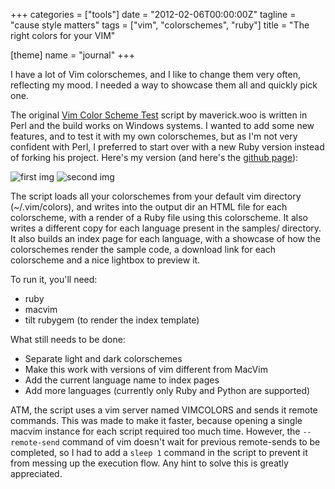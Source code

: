 +++
categories = ["tools"]
date = "2012-02-06T00:00:00Z"
tagline = "cause style matters"
tags = ["vim", "colorschemes", "ruby"]
title = "The right colors for your VIM"

[theme]
name = "journal"
+++


I have a lot of Vim colorschemes, and I like to change them very often, reflecting my mood. I needed a way to showcase them all and quickly pick one.

The original [Vim Color Scheme Test](https://code.google.com/p/vimcolorschemetest/) script by maverick.woo is written in Perl and the build works on Windows systems. I wanted to add some new features, and to test it with my own colorschemes, but as I'm not very confident with Perl, I preferred to start over with a new Ruby version instead of forking his project. Here's my version (and here's the [github page](https://github.com/metalelf0/VimColorSchemeTest-Ruby)):

![first img](https://github.com/metalelf0/VimColorSchemeTest-Ruby/raw/master/screenshots/screenshot_01.png)
![second img](https://github.com/metalelf0/VimColorSchemeTest-Ruby/raw/master/screenshots/screenshot_02.png)

The script loads all your colorschemes from your default vim directory (~/.vim/colors), and writes into the output dir an HTML file for each colorscheme, with a render of a Ruby file using this colorscheme. It also writes a different copy for each language present in the samples/ directory. It also builds an index page for each language, with a showcase of how the colorschemes render the sample code, a download link for each colorscheme and a nice lightbox to preview it.

To run it, you'll need:

* ruby
* macvim
* tilt rubygem (to render the index template)


What still needs to be done:

* Separate light and dark colorschemes
* Make this work with versions of vim different from MacVim
* Add the current language name to index pages
* Add more languages (currently only Ruby and Python are supported)


ATM, the script uses a vim server named VIMCOLORS and sends it remote commands. This was made to make it faster, because opening a single macvim instance for each script required too much time. However, the `--remote-send` command of vim doesn't wait for previous remote-sends to be completed, so I had to add a `sleep 1` command in the script to prevent it from messing up the execution flow. Any hint to solve this is greatly appreciated.

